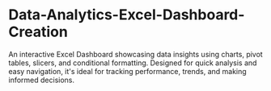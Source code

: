 # Data-Analytics-Excel-Dashboard-Creation
An interactive Excel Dashboard showcasing data insights using charts, pivot tables, slicers, and conditional formatting. Designed for quick analysis and easy navigation, it's ideal for tracking performance, trends, and making informed decisions.
